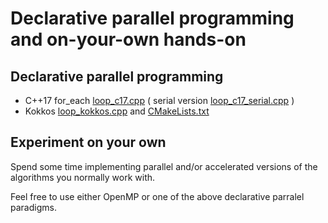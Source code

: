 # Declarative parallel programming and on-your-own hands-on

## Declarative parallel programming

- C++17 for_each [loop_c17.cpp](./loop_c17.cpp) ( serial version [loop_c17_serial.cpp](./loop_c17_serial.cpp) )
- Kokkos [loop_kokkos.cpp](./loop_kokkos.cpp) and [CMakeLists.txt](./CMakeLists.txt)

## Experiment on your own

Spend some time implementing parallel and/or accelerated versions
of the algorithms you normally work with.

Feel free to use either OpenMP or one of the above declarative parralel paradigms.

